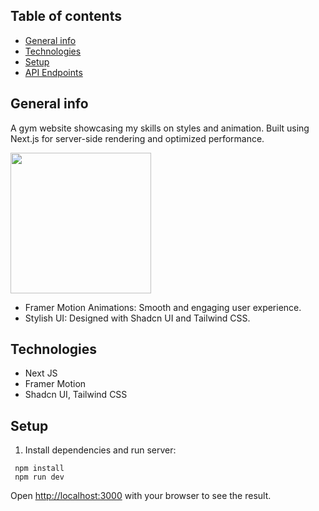 ## Table of contents
* [General info](#general-info)
* [Technologies](#technologies)
* [Setup](#setup)
* [API Endpoints](#api-endpoints)

## General info

A gym website showcasing my skills on styles and animation. Built using Next.js for server-side rendering and optimized performance.

<img src="https://github.com/user-attachments/assets/80f15eae-0a4e-4479-9030-4186dcea73ad" height="225" >


* Framer Motion Animations: Smooth and engaging user experience.
* Stylish UI: Designed with Shadcn UI and Tailwind CSS.


## Technologies
* Next JS
* Framer Motion
* Shadcn UI, Tailwind CSS
	
## Setup

1. Install dependencies and run server:
```
 npm install
 npm run dev
```
Open [http://localhost:3000](http://localhost:3000) with your browser to see the result.

